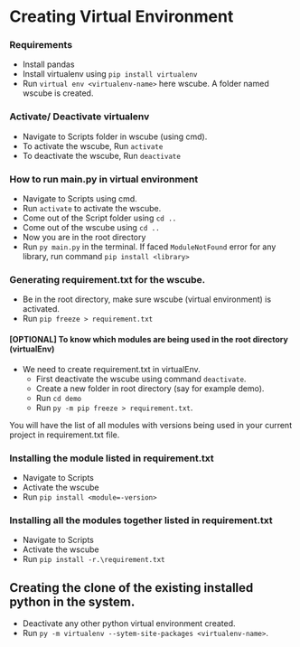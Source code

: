 # Creating Virtual Environment

### Requirements

- Install pandas
- Install virtualenv using `pip install virtualenv`
- Run `virtual env <virtualenv-name>` here wscube. A folder named wscube is created.

### Activate/ Deactivate virtualenv

- Navigate to Scripts folder in wscube (using cmd).
- To activate the wscube, Run `activate`
- To deactivate the wscube, Run `deactivate`

### How to run main.py in virtual environment

- Navigate to Scripts using cmd.
- Run `activate` to activate the wscube.
- Come out of the Script folder using `cd ..` 
- Come out of the wscube using `cd ..`
- Now you are in the root directory
- Run `py main.py` in the terminal. If faced `ModuleNotFound` error for any library, run command `pip install <library>`

### Generating requirement.txt for the wscube.

- Be in the root directory, make sure wscube (virtual environment) is activated.
- Run `pip freeze > requirement.txt`

#### [OPTIONAL] To know which modules are being used in the root directory (virtualEnv) 
- We need to create requirement.txt in virtualEnv.
  - First deactivate the wscube using command `deactivate`.
  - Create a new folder in root directory (say for example demo).
  - Run `cd demo`
  - Run `py -m pip freeze > requirement.txt`.
  

You will have the list of all modules with versions being used in your current project in requirement.txt file.

### Installing the module listed in requirement.txt

- Navigate to Scripts
- Activate the wscube
- Run `pip install <module=-version>`

### Installing all the modules together listed in requirement.txt

- Navigate to Scripts
- Activate the wscube
- Run `pip install -r.\requirement.txt`

## Creating the clone of the existing installed python in the system.

- Deactivate any other python virtual environment created.
- Run `py -m virtualenv --sytem-site-packages <virtualenv-name>`.

